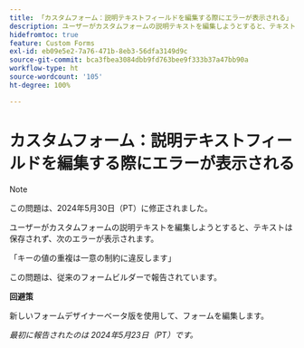 ```yaml
---
title: 「カスタムフォーム：説明テキストフィールドを編集する際にエラーが表示される」
description: ユーザーがカスタムフォームの説明テキストを編集しようとすると、テキストは保存されず、エラーが表示されます。回避策はあります。
hidefromtoc: true
feature: Custom Forms
exl-id: eb09e5e2-7a76-471b-8eb3-56dfa3149d9c
source-git-commit: bca3fbea3084dbb9fd763bee9f333b37a47bb90a
workflow-type: ht
source-wordcount: '105'
ht-degree: 100%

---
```


# カスタムフォーム：説明テキストフィールドを編集する際にエラーが表示される

>[!NOTE]
>
>この問題は、2024年5月30日（PT）に修正されました。

ユーザーがカスタムフォームの説明テキストを編集しようとすると、テキストは保存されず、次のエラーが表示されます。

「キーの値の重複は一意の制約に違反します」

この問題は、従来のフォームビルダーで報告されています。

**回避策**

新しいフォームデザイナーベータ版を使用して、フォームを編集します。

_最初に報告されたのは 2024年5月23日（PT）です。_
